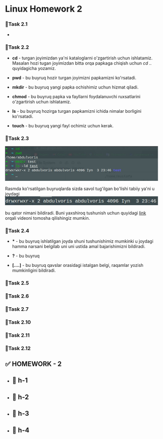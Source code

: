 # **Linux Homework 2**

### 🔰Task 2.1

  -

### 🔰Task 2.2

- **cd** - turgan joyimizdan ya'ni kataloglarni o'zgartirish uchun ishlatamiz. Masalan hozi tugan joyimizdan bitta orqa papkaga chiqish uchun *cd ..* quyidagicha yozamiz.

- **pwd** - bu buyruq hozir turgan joyimizni papkamizni ko'rsatadi.

- **mkdir** - bu buyruq yangi papka ochishimiz uchun hizmat qiladi.

- **chmod** - bu buyruq papka va fayllarni foydalanuvchi ruxsatlarini o'zgartirish uchun ishlatamiz.

- **ls** - bu buyruq hozirga turgan papkamizni ichida nimalar borligini ko'rsatadi.

- **touch** - bu buyruq yangi fayl ochimiz uchun kerak.

### 🔰Task 2.3

  ![image](image/mkdirrwx.jpg)

  Rasmda ko'rsatilgan buyruqlarda sizda savol tug'ilgan bo'lishi tabiiy ya'ni u joydagi 
    ![image](image/drwx.jpg) 
  
  bu qator nimani bildiradi. Buni yaxshiroq tushunish uchun quyidagi  [link](https://www.youtube.com/watch?v=xSSYJfNTSqY) orqali videoni tomosha qilishingiz mumkin.

### 🔰Task 2.4

-  **\*** - bu buyruq ishlatilgan  joyda shuni tushunishimiz mumkinki u joydagi hamma narsani belgilab uni uni ustida amal bajarishimizni bildiradi.

- **?** - bu buyruq 

- **[....]** - bu buyruq qavslar orasidagi istalgan belgi, raqamlar yozish mumkinligini bildiradi.

### 🔰Task 2.5
### 🔰Task 2.6

### 🔰Task 2.7
### 🔰Task 2.10

### 🔰Task 2.11
### 🔰Task 2.12

## **✅ HOMEWORK - 2**
- ## **📍 h-1**


- ## **📍 h-2**


- ## **📍 h-3**



- ## **📍 h-4**


